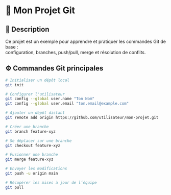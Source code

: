 # 📘 Mon Projet Git

## 🧩 Description
Ce projet est un exemple pour apprendre et pratiquer les commandes Git de base :  
configuration, branches, push/pull, merge et résolution de conflits.

## ⚙️ Commandes Git principales
```bash
# Initialiser un dépôt local
git init

# Configurer l'utilisateur
git config --global user.name "Ton Nom"
git config --global user.email "ton.email@example.com"

# Ajouter un dépôt distant
git remote add origin https://github.com/utilisateur/mon-projet.git

# Créer une branche
git branch feature-xyz

# Se déplacer sur une branche
git checkout feature-xyz

# Fusionner une branche
git merge feature-xyz

# Envoyer les modifications
git push -u origin main

# Récupérer les mises à jour de l’équipe
git pull
